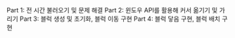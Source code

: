 Part 1: 전 시간 불러오기 및 문제 해결
Part 2: 윈도우 API를 활용해 커서 옮기기 및 가리기
Part 3: 블럭 생성 및 초기화, 블럭 이동 구현
Part 4: 블럭 닿음 구현, 블럭 배치 구현